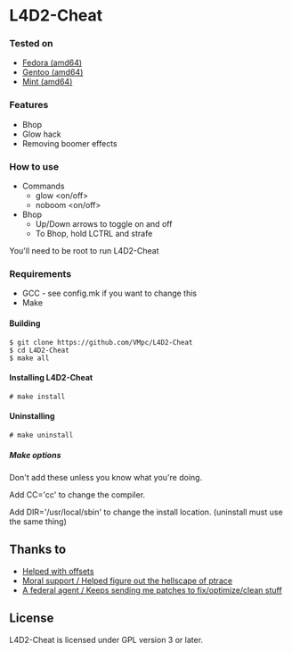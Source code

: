 # L4D2-Cheat

### Tested on
- [Fedora (amd64)](https://getfedora.org/)
- [Gentoo (amd64)](https://www.gentoo.org/)
- [Mint (amd64)](https://linuxmint.com/)

### Features
- Bhop
- Glow hack
- Removing boomer effects

### How to use
- Commands
  - glow <on/off>
  - noboom <on/off>
- Bhop
  - Up/Down arrows to toggle on and off
  - To Bhop, hold LCTRL and strafe

You'll need to be root to run L4D2-Cheat

### Requirements
- GCC - see config.mk if you want to change this
- Make

#### Building
```
$ git clone https://github.com/VMpc/L4D2-Cheat
$ cd L4D2-Cheat
$ make all
```

#### Installing L4D2-Cheat
```
# make install
```

#### Uninstalling
```
# make uninstall
```

##### Make options

Don't add these unless you know what you're doing.

Add CC='cc' to change the compiler.

Add DIR='/usr/local/sbin' to change the install location. (uninstall must use the same thing)

## Thanks to
- [Helped with offsets](https://github.com/StrafeTx)
- [Moral support / Helped figure out the hellscape of ptrace](https://github.com/StrafeReaver)
- [A federal agent / Keeps sending me patches to fix/optimize/clean stuff](URLNOTFOUND)

## License
L4D2-Cheat is licensed under GPL version 3 or later.
